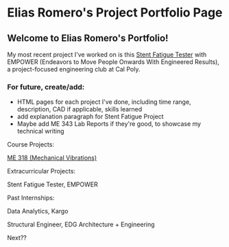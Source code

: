 # Elias Romero's Project Portfolio Page
## Welcome to Elias Romero's Portfolio!


My most recent project I've worked on is this [Stent Fatigue Tester](https://www.cpempower.com/fdps?pgid=lnkl60a5-39d1a603-d68b-4beb-9e68-67054b906b6c) with EMPOWER (Endeavors to Move People Onwards With Engineered Results), a project-focused engineering club at Cal Poly.

### For future, create/add:
- HTML pages for each project I've done, including time range, description, CAD if applicable, skills learned
- add explanation paragraph for Stent Fatigue Project
- Maybe add ME 343 Lab Reports if they're good, to showcase my technical writing

Course Projects:

[ME 318 (Mechanical Vibrations)](second-page.html)



Extracurricular Projects:

Stent Fatigue Tester, EMPOWER





Past Internships:

Data Analytics, Kargo

Structural Engineer, EDG Architecture + Engineering

Next??





